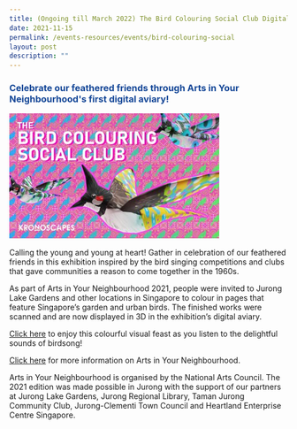 ```yaml
---
title: (Ongoing till March 2022) The Bird Colouring Social Club Digital Aviary
date: 2021-11-15
permalink: /events-resources/events/bird-colouring-social
layout: post
description: ""
---
```


<h3 style="color:#124596; font-weight:bold;"><a style="color:#124596; text-decoration:none;" href="https://artsforall.gov.sg/events/ayn-nov-2021-the-bird-colouring-social-club.aspx">Celebrate our feathered friends through Arts in Your Neighbourhood's first digital aviary!</a></h3>

![Alt text for image on Isomer site](/images/Bird%20Colouring%20Social%20Club.jpg)

Calling the young and young at heart! Gather in celebration of our feathered friends in this exhibition inspired by the bird singing competitions and clubs that gave communities a reason to come together in the 1960s. 

As part of Arts in Your Neighbourhood 2021, people were invited to Jurong Lake Gardens and other locations in Singapore to colour in pages that feature Singapore’s garden and urban birds. The finished works were scanned and are now displayed in 3D in the exhibition’s digital aviary.

[Click here](https://ayn2021.kronoscapes.com/) to enjoy this colourful visual feast as you listen to the delightful sounds of birdsong!

[Click here](https://artsforall.gov.sg/initiatives/arts-in-your-neighbourhood.aspx) for more information on Arts in Your Neighbourhood. 

Arts in Your Neighbourhood is organised by the National Arts Council. The 2021 edition was made possible in Jurong with the support of our partners at Jurong Lake Gardens, Jurong Regional Library, Taman Jurong Community Club, Jurong-Clementi Town Council and Heartland Enterprise Centre Singapore.